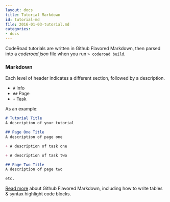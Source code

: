 ```yaml
---
layout: docs
title: Tutorial Markdown
id: tutorial-md
file: 2016-01-03-tutorial.md
categories:
- docs
---
```


CodeRoad tutorials are written in Github Flavored Markdown, then parsed into a *coderoad.json* file when you run `> coderoad build`.

### Markdown

Each level of header indicates a different section, followed by a description.

* `#`   Info
* `##` Page
* `+`   Task

As an example:

```markdown
# Tutorial Title
A description of your tutorial

## Page One Title
A description of page one

+ A description of task one

+ A description of task two

## Page Two Title
A description of page two

etc.
```

[Read more](https://help.github.com/articles/working-with-advanced-formatting/) about Github Flavored Markdown, including how to write tables & syntax highlight code blocks.
